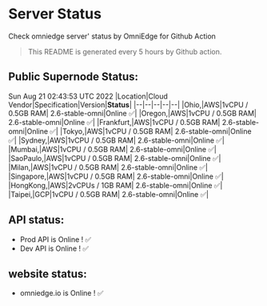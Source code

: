# Server Status
Check omniedge server' status by OmniEdge for Github Action
> This README is generated every 5 hours by Github action.
## Public Supernode Status: 
Sun Aug 21 02:43:53 UTC 2022
|Location|Cloud Vendor|Specification|Version|**Status**|
|--|--|--|--|--|
|Ohio,|AWS|1vCPU / 0.5GB RAM|	2.6-stable-omni|Online :white_check_mark:|
|Oregon,|AWS|1vCPU / 0.5GB RAM|	2.6-stable-omni|Online :white_check_mark:|
|Frankfurt,|AWS|1vCPU / 0.5GB RAM|	2.6-stable-omni|Online :white_check_mark:|
|Tokyo,|AWS|1vCPU / 0.5GB RAM|	2.6-stable-omni|Online :white_check_mark:|
|Sydney,|AWS|1vCPU / 0.5GB RAM|	2.6-stable-omni|Online :white_check_mark:|
|Mumbai,|AWS|1vCPU / 0.5GB RAM|	2.6-stable-omni|Online :white_check_mark:|
|SaoPaulo,|AWS|1vCPU / 0.5GB RAM|	2.6-stable-omni|Online :white_check_mark:|
|Milan,|AWS|1vCPU / 0.5GB RAM|	2.6-stable-omni|Online :white_check_mark:|
|Singapore,|AWS|1vCPU / 0.5GB RAM|	2.6-stable-omni|Online :white_check_mark:|
|HongKong,|AWS|2vCPUs / 1GB RAM|	2.6-stable-omni|Online :white_check_mark:|
|Taipei,|GCP|1vCPU / 0.5GB RAM|	2.6-stable-omni|Online :white_check_mark:|
## API status: 
 - Prod API is Online  ! :white_check_mark:
 - Dev API is Online  ! :white_check_mark:
## website status: 
 - omniedge.io is Online ! :white_check_mark:
